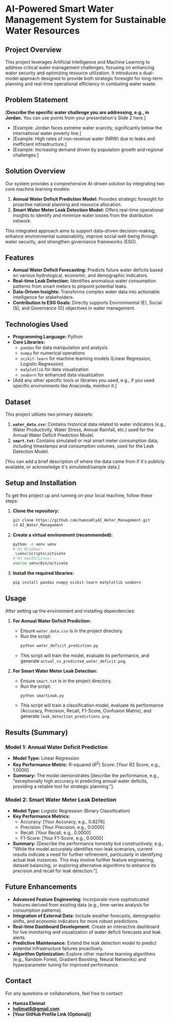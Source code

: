 # AI-Powered Smart Water Management System for Sustainable Water Resources

## Project Overview

This project leverages Artificial Intelligence and Machine Learning to address critical water management challenges, focusing on enhancing water security and optimizing resource utilization. It introduces a dual-model approach designed to provide both strategic foresight for long-term planning and real-time operational efficiency in combating water waste.

## Problem Statement

[**Describe the specific water challenge you are addressing, e.g., in Jordan.** You can use points from your presentation's Slide 2 here.]
- [Example: Jordan faces extreme water scarcity, significantly below the international water poverty line.]
- [Example: High rates of non-revenue water (NRW) due to leaks and inefficient infrastructure.]
- [Example: Increasing demand driven by population growth and regional challenges.]

## Solution Overview

Our system provides a comprehensive AI-driven solution by integrating two core machine learning models:

1.  **Annual Water Deficit Prediction Model:** Provides strategic foresight for proactive national planning and resource allocation.
2.  **Smart Water Meter Leak Detection Model:** Offers real-time operational insights to identify and minimize water losses from the distribution network.

This integrated approach aims to support data-driven decision-making, enhance environmental sustainability, improve social well-being through water security, and strengthen governance frameworks (ESG).

## Features

* **Annual Water Deficit Forecasting:** Predicts future water deficits based on various hydrological, economic, and demographic indicators.
* **Real-time Leak Detection:** Identifies anomalous water consumption patterns from smart meters to pinpoint potential leaks.
* **Data-Driven Insights:** Transforms complex water data into actionable intelligence for stakeholders.
* **Contribution to ESG Goals:** Directly supports Environmental (E), Social (S), and Governance (G) objectives in water management.

## Technologies Used

* **Programming Language:** Python
* **Core Libraries:**
    * `pandas` for data manipulation and analysis
    * `numpy` for numerical operations
    * `scikit-learn` for machine learning models (Linear Regression, Logistic Regression)
    * `matplotlib` for data visualization
    * `seaborn` for enhanced data visualization
* [Add any other specific tools or libraries you used, e.g., if you used specific environments like Anaconda, mention it.]

## Dataset

This project utilizes two primary datasets:

1.  **`water_data.csv`:** Contains historical data related to water indicators (e.g., Water Productivity, Water Stress, Annual Rainfall, etc.) used for the Annual Water Deficit Prediction Model.
2.  **`smart.txt`:** Contains simulated or real smart meter consumption data, including timestamps and consumption volumes, used for the Leak Detection Model.

[You can add a brief description of where the data came from if it's publicly available, or acknowledge it's simulated/sample data.]

## Setup and Installation

To get this project up and running on your local machine, follow these steps:

1.  **Clone the repository:**
    ```bash
    git clone https://github.com/hamzaOlyAI_Water_Management.git
    cd AI_Water_Management
    ```

2.  **Create a virtual environment (recommended):**
    ```bash
    python -m venv venv
    # On Windows:
    .\venv\Scripts\activate
    # On macOS/Linux:
    source venv/bin/activate
    ```

3.  **Install the required libraries:**
    ```bash
    pip install pandas numpy scikit-learn matplotlib seaborn
    ```
    

## Usage

After setting up the environment and installing dependencies:

1.  **For Annual Water Deficit Prediction:**
    * Ensure `water_data.csv` is in the project directory.
    * Run the script:
        ```bash
        python water_deficit_prediction.py
        ```
    * This script will train the model, evaluate its performance, and generate `actual_vs_predicted_water_deficit.png`.

2.  **For Smart Water Meter Leak Detection:**
    * Ensure `smart.txt` is in the project directory.
    * Run the script:
        ```bash
        python smartLeak.py
        ```
    * This script will train a classification model, evaluate its performance (Accuracy, Precision, Recall, F1-Score, Confusion Matrix), and generate `leak_detection_predictions.png`.

## Results (Summary)

### Model 1: Annual Water Deficit Prediction
* **Model Type:** Linear Regression
* **Key Performance Metric:** R-squared ($R^2$) Score: [Your R2 Score, e.g., 1.0000]
* **Summary:** The model demonstrates [describe the performance, e.g., "exceptionally high accuracy in predicting annual water deficits, providing a reliable tool for strategic planning."].

### Model 2: Smart Water Meter Leak Detection
* **Model Type:** Logistic Regression (Binary Classification)
* **Key Performance Metrics:**
    * Accuracy: [Your Accuracy, e.g., 0.8276]
    * Precision: [Your Precision, e.g., 0.0000]
    * Recall: [Your Recall, e.g., 0.0000]
    * F1-Score: [Your F1-Score, e.g., 0.0000]
* **Summary:** [Describe the performance honestly but constructively, e.g., "While the model accurately identifies non-leak scenarios, current results indicate a need for further refinement, particularly in identifying actual leak instances. This may involve further feature engineering, dataset balancing, or exploring alternative algorithms to enhance its precision and recall for leak detection."].

## Future Enhancements

* **Advanced Feature Engineering:** Incorporate more sophisticated features derived from existing data (e.g., time-series analysis for consumption patterns).
* **Integration of External Data:** Include weather forecasts, demographic shifts, and economic indicators for more robust predictions.
* **Real-time Dashboard Development:** Create an interactive dashboard for live monitoring and visualization of water deficit forecasts and leak alerts.
* **Predictive Maintenance:** Extend the leak detection model to predict potential infrastructure failures proactively.
* **Algorithm Optimization:** Explore other machine learning algorithms (e.g., Random Forest, Gradient Boosting, Neural Networks) and hyperparameter tuning for improved performance.

## Contact

For any questions or collaborations, feel free to contact:

* **Hamza Eleimat**
* **holimat6@gmail.com**
* **[Your GitHub Profile Link (Optional)]**
